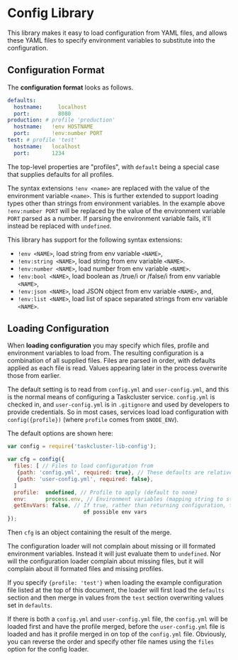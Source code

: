 # Config Library

This library makes it easy to load configuration from YAML files, and allows
these YAML files to specify environment variables to substitute into the
configuration.

Configuration Format
--------------------

The **configuration format** looks as follows.
```yaml
defaults:
  hostname:     localhost
  port:         8080
production: # profile 'production'
  hostname:   !env HOSTNAME
  port:       !env:number PORT
test: # profile 'test'
  hostname:   localhost
  port:       1234
```

The top-level properties are "profiles", with `default` being a special case
that supplies defaults for all profiles.

The syntax extensions `!env <name>` are replaced with the value of the
environment variable `<name>`. This is further extended to support loading
types other than strings from environment variables. In the example above
`!env:number PORT` will be replaced by the value of the environment variable
`PORT` parsed as a number. If parsing the environment variable fails, it'll
instead be replaced with `undefined`.

This library has support for the following syntax extensions:

 * `!env <NAME>`, load string from env variable `<NAME>`,
 * `!env:string <NAME>`, load string from env variable `<NAME>`.
 * `!env:number <NAME>`, load number from env variable `<NAME>`.
 * `!env:bool <NAME>`, load boolean as /true/i or /false/i from env
    variable `<NAME>`,
 * `!env:json <NAME>`, load JSON object from env variable `<NAME>`, and,
 * `!env:list <NAME>`, load list of space separated strings from env
    variable `<NAME>`.

Loading Configuration
---------------------

When **loading configuration** you may specify which files, profile and
environment variables to load from.  The resulting configuration is a
combination of all supplied files.  Files are parsed in order, with defaults
applied as each file is read.  Values appearing later in the process overwrite
those from earlier.

The default setting is to read from `config.yml` and `user-config.yml`, and
this is the normal means of configuring a Taskcluster service.  `config.yml` is
checked in, and `user-config.yml` is in `.gitignore` and used by developers to
provide credentials. So in most cases, services load load configuration with
`config({profile})` (where `profile` comes from `$NODE_ENV`).

The default options are shown here:
```js
var config = require('taskcluster-lib-config');

var cfg = config({
  files: [ // Files to load configuration from
   {path: 'config.yml', required: true}, // These defaults are relative to process.cwd
   {path: 'user-config.yml', required: false},
  ]
  profile:  undefined, // Profile to apply (default to none)
  env:      process.env, // Environment variables (mapping string to strings)
  getEnvVars: false, // If true, rather than returning configuration, this returns the list
                        of possible env vars
});
```

Then `cfg` is an object containing the result of the merge.

The configuration loader will not complain about missing or ill formated
environment variables. Instead it will just evaluate them to `undefined`. Nor will
the configuration loader complain about missing files, but it will complain
about ill formated files and missing profiles.

If you specify `{profile: 'test'}` when loading the example configuration file
listed at the top of this document, the loader will first load the `defaults`
section and then merge in values from the `test` section overwriting
values set in `defaults`.

If there is both a `config.yml` and `user-config.yml` file, the `config.yml`
will be loaded first and have the profile merged, before the `user-config.yml`
file is loaded and has it profile merged in on top of the `config.yml` file.
Obviously, you can reverse the order and specify other file names using the
`files` option for the config loader.
